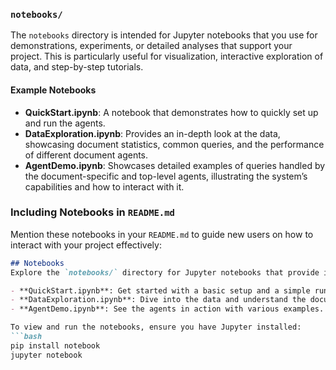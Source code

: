 
### `notebooks/`
The `notebooks` directory is intended for Jupyter notebooks that you use for demonstrations, experiments, or detailed analyses that support your project. This is particularly useful for visualization, interactive exploration of data, and step-by-step tutorials.

#### Example Notebooks
- **QuickStart.ipynb**: A notebook that demonstrates how to quickly set up and run the agents.
- **DataExploration.ipynb**: Provides an in-depth look at the data, showcasing document statistics, common queries, and the performance of different document agents.
- **AgentDemo.ipynb**: Showcases detailed examples of queries handled by the document-specific and top-level agents, illustrating the system’s capabilities and how to interact with it.

### Including Notebooks in `README.md`
Mention these notebooks in your `README.md` to guide new users on how to interact with your project effectively:

```markdown
## Notebooks
Explore the `notebooks/` directory for Jupyter notebooks that provide interactive demonstrations and tutorials:

- **QuickStart.ipynb**: Get started with a basic setup and a simple run-through of the agent system.
- **DataExploration.ipynb**: Dive into the data and understand the document structures and query handling in detail.
- **AgentDemo.ipynb**: See the agents in action with various examples.

To view and run the notebooks, ensure you have Jupyter installed:
```bash
pip install notebook
jupyter notebook
